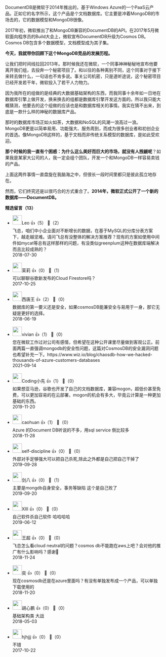 DocumentDB是微软于2014年推出的，基于Windows Azure的一个PaaS云产品。正如它的名字所示，这个产品是个文档数据库。它主要是冲着MongoDB的市场去的，它的数据模型和MongoDB很像。

2017年初，微软推出了和MongoDB兼容的DocumentDB的API。在2017年5月微软面向程序员的Build大会上，微软宣布DocumentDB升级为Cosmos DB。Cosmos DB包含多个数据模型，文档模型成为其子集。

**今天，我就带你回顾下这个MongoDB竞品的发展历程。**

让我们把时间线拉回2013年。那时候我还在微软，一个同事神神秘秘地宣布他要离开我们组，去投奔一个秘密项目了。和以往的各种离别不同，这个同事对于接下来转去做什么，一句话也不肯多说。事关公司机密，只是道听途说，这个秘密项目已经开发若干年，微软投入了若干人力物力。

因为我所在的组做的是经典的大数据基础架构的东西，而我同事十余年如一日地在数据库引擎上做开发，换来换去的组都是数据库引擎开发这方面的。所以我只能大概猜测，他要去的这个组做的应该也是和数据库相关的事情。我实在猜不出来，到底是一款什么样的神秘的数据库产品。

那时的数据库市场正如火如荼，大数据和NoSQL的风潮一浪高过一浪。MongoDB更是以简单易用、功能强大、服务周到，而成为很多创业者和初创企业的首选。像MongoDB这样的，基于文档而非传统关系模型的数据库，是如此受欢迎。

**那个时候的我一直有个困惑：为什么这么美好而巨大的市场，就没有人觊觎呢**？如果我是某家大公司的人，我一定会组个团队，开发一个和MongoDB一样容易卖钱的产品。

上面这两件事情一直盘旋在我脑海之中，但很长一段时间里都只是彼此孤立地存在。

然而，它们终究还是以很巧合的方式重合了。**2014年，微软正式公开了一个新的数据库——DocumentDB。**
<div><strong>精选留言（13）</strong></div><ul>
<li><img src="https://static001.geekbang.org/account/avatar/00/11/31/fe/30a17a9d.jpg" width="30px"><span>Leo</span> 👍（5） 💬（2）<div>飞总，咱们中小企业面对不断增长的数据，在基于MySQL的分库分表方案下，越走越坚难。请问飞总有没整体的解决方案推荐？现有的方案如使用中间件如mycat等总有这样那样的问题，有没类似greenplum这种在数据库端解决而且比较成熟的？</div>2018-07-30</li><br/><li><img src="https://static001.geekbang.org/account/avatar/00/0f/76/ac/abb7bfe3.jpg" width="30px"><span>茉莉</span> 👍（0） 💬（1）<div>可以聊聊谷歌新发布的Cloud Firestore吗？</div>2017-10-25</li><br/><li><img src="https://static001.geekbang.org/account/avatar/00/10/10/82/6e7b9762.jpg" width="30px"><span>西唐王</span> 👍（2） 💬（0）<div>数据库的第一要义还是安全，如果cosmosDB能兼安全与易用于一身，那它无疑是更好的选择。</div>2018-06-19</li><br/><li><img src="" width="30px"><span>vivian</span> 👍（1） 💬（0）<div>您在微软工作过对公司有感情，但希望在这种公开课里尽量做到客观公正。前面两篇一直强调mongodb的安全性问题，这篇对CosmosDB的安全漏洞问题也希望补充一下。https:&#47;&#47;www.wiz.io&#47;blog&#47;chaosdb-how-we-hacked-thousands-of-azure-customers-databases</div>2021-09-14</li><br/><li><img src="https://static001.geekbang.org/account/avatar/00/10/0b/ab/0e2857e5.jpg" width="30px"><span>Coding小先</span> 👍（1） 💬（0）<div>如果想亚马逊，谷歌也开发了自己的文档数据库，兼容mogon，超低价甚至免费，可以更加容易的在云部署，mogon的机会有多大，毕竟云计算是一种更加基础的东西。</div>2019-11-20</li><br/><li><img src="https://static001.geekbang.org/account/avatar/00/13/2b/ec/af6d0b10.jpg" width="30px"><span>caohuan</span> 👍（1） 💬（0）<div>Azure 的Document DB听说的不多，用sql service 倒比较多</div>2018-11-28</li><br/><li><img src="https://static001.geekbang.org/account/avatar/00/0f/a1/c9/501a1d02.jpg" width="30px"><span>self-discipline</span> 👍（0） 💬（0）<div>外部对手足够强大可以把自己杀死,除此之外都是自己把自己干掉了</div>2019-09-28</li><br/><li><img src="https://static001.geekbang.org/account/avatar/00/13/cc/de/e28c01e1.jpg" width="30px"><span>剑八</span> 👍（0） 💬（1）<div>主要是mongdb自身安全，事务等缺陷
这个是自己败了</div>2019-09-20</li><br/><li><img src="https://static001.geekbang.org/account/avatar/00/12/47/8c/9708a8c5.jpg" width="30px"><span>XIII</span> 👍（0） 💬（0）<div>自己软件杀自己软件 哈哈哈哈</div>2019-06-12</li><br/><li><img src="https://static001.geekbang.org/account/avatar/00/13/c3/1f/f1b88ff9.jpg" width="30px"><span>王超</span> 👍（0） 💬（0）<div>飞总怎么看cloud neutral的问题？cosmos db不能跑在aws上吧？会对他的推广有什么影响吗？感谢🙏</div>2018-11-24</li><br/><li><img src="https://static001.geekbang.org/account/avatar/00/0f/57/4f/6fb51ff1.jpg" width="30px"><span>奕</span> 👍（0） 💬（0）<div>现在cosmosdb还是在azure里面吗？有没有单独发布成一个产品，可以单独下载使用的</div>2018-11-20</li><br/><li><img src="https://static001.geekbang.org/account/avatar/00/10/3f/bb/af9a920c.jpg" width="30px"><span>胡心鹏</span> 👍（0） 💬（0）<div>基础架构类 大战</div>2018-05-03</li><br/><li><img src="" width="30px"><span>hjhjjj</span> 👍（0） 💬（0）<div>不错</div>2017-10-22</li><br/>
</ul>